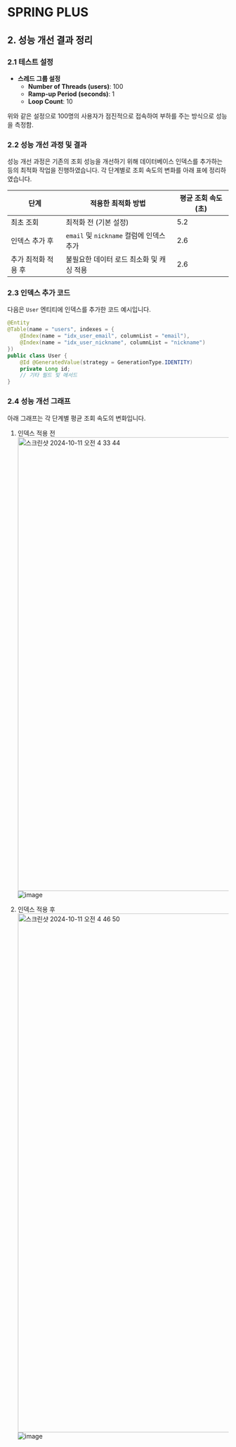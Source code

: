 # SPRING PLUS


## 2. 성능 개선 결과 정리
### 2.1 테스트 설정
- **스레드 그룹 설정**
    - **Number of Threads (users)**: 100
    - **Ramp-up Period (seconds)**: 1
    - **Loop Count**: 10

위와 같은 설정으로 100명의 사용자가 점진적으로 접속하여 부하를 주는 방식으로 성능을 측정함.

### 2.2 성능 개선 과정 및 결과
성능 개선 과정은 기존의 조회 성능을 개선하기 위해 데이터베이스 인덱스를 추가하는 등의 최적화 작업을 진행하였습니다. 각 단계별로 조회 속도의 변화를 아래 표에 정리하였습니다.

| 단계                | 적용한 최적화 방법      | 평균 조회 속도 (초) |
|-------------------|----------------------|--------------|
| 최초 조회          | 최적화 전 (기본 설정)  | 5.2          |
| 인덱스 추가 후     | `email` 및 `nickname` 컬럼에 인덱스 추가 | 2.6          |
| 추가 최적화 적용 후 | 불필요한 데이터 로드 최소화 및 캐싱 적용 | 2.6          |

### 2.3 인덱스 추가 코드
다음은 `User` 엔티티에 인덱스를 추가한 코드 예시입니다.

```java
@Entity
@Table(name = "users", indexes = {
    @Index(name = "idx_user_email", columnList = "email"),
    @Index(name = "idx_user_nickname", columnList = "nickname")
})
public class User {
    @Id @GeneratedValue(strategy = GenerationType.IDENTITY)
    private Long id;
    // 기타 필드 및 메서드
}
```

### 2.4 성능 개선 그래프
아래 그래프는 각 단계별 평균 조회 속도의 변화입니다.

1. 인덱스 적용 전
   <img width="1030" alt="스크린샷 2024-10-11 오전 4 33 44" src="https://github.com/user-attachments/assets/f931ea54-6b3c-40a8-81f1-32fc76d6024f">
   ![image](https://github.com/user-attachments/assets/05e7e880-93d4-49fd-955c-84e980e3ab4b)

2. 인덱스 적용 후
   <img width="1178" alt="스크린샷 2024-10-11 오전 4 46 50" src="https://github.com/user-attachments/assets/e6c4bf54-658c-402d-8ff3-97ac720d362b">
   ![image](https://github.com/user-attachments/assets/a80a5205-bb07-4515-90f3-efb5e34a93c3)

